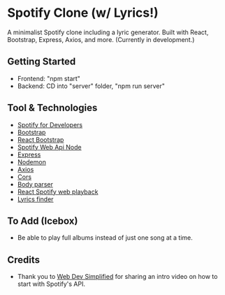 # Spotify Clone (w/ Lyrics!)

A minimalist Spotify clone including a lyric generator. Built with React, Bootstrap, Express, Axios, and more. (Currently in development.)

## Getting Started

- Frontend: "npm start"
- Backend: CD into "server" folder, "npm run server"

## Tool & Technologies

- [Spotify for Developers](https://developer.spotify.com/)
- [Bootstrap](https://getbootstrap.com/)
- [React Bootstrap](https://react-bootstrap.github.io/)
- [Spotify Web Api Node](https://github.com/thelinmichael/spotify-web-api-node)
- [Express](https://expressjs.com/)
- [Nodemon](https://nodemon.io/)
- [Axios](https://axios-http.com/)
- [Cors](https://www.npmjs.com/package/cors)
- [Body parser](https://www.npmjs.com/package/body-parser)
- [React Spotify web playback](https://www.npmjs.com/package/react-spotify-web-playback)
- [Lyrics finder](https://www.npmjs.com/package/lyrics-finder)

## To Add (Icebox)

- Be able to play full albums instead of just one song at a time.
## Credits

- Thank you to [Web Dev Simplified](https://www.youtube.com/watch?v=Xcet6msf3eE) for sharing an intro video on how to start with Spotify's API.